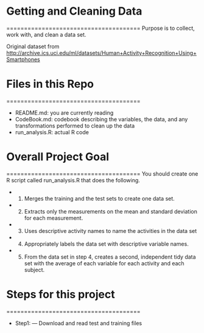 # Getting and Cleaning Data
======================================
Purpose is to collect, work with, and clean a data set.

Original dataset from 
http://archive.ics.uci.edu/ml/datasets/Human+Activity+Recognition+Using+Smartphones 

# Files in this Repo
======================================
- README.md: you are currently reading
- CodeBook.md: codebook describing the variables, the data, and any transformations performed to clean up the data
- run_analysis.R: actual R code

# Overall Project Goal
======================================
You should create one R script called run_analysis.R that does the following. 
- 1. Merges the training and the test sets to create one data set.
- 2. Extracts only the measurements on the mean and standard deviation for each measurement. 
- 3. Uses descriptive activity names to name the activities in the data set
- 4. Appropriately labels the data set with descriptive variable names. 
- 5. From the data set in step 4, creates a second, independent tidy data set with the average of each variable for each activity and each subject.

# Steps for this project
======================================
- Step1: 
— Download and read test and training files

